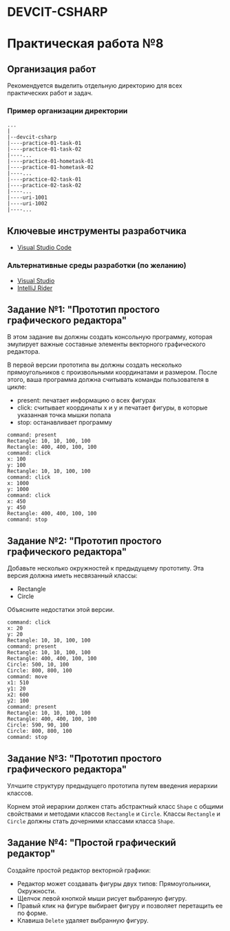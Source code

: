 # DEVCIT-CSHARP
Практическая работа №8
======================

## Организация работ

Рекомендуется выделить отдельную директорию для всех практических работ и задач.

### Пример организации директории

```
...
|
|--devcit-csharp
|----practice-01-task-01
|----practice-01-task-02
|----...
|----practice-01-hometask-01
|----practice-01-hometask-02
|----...
|----practice-02-task-01
|----practice-02-task-02
|----...
|----uri-1001
|----uri-1002
|----...
```

## Ключевые инструменты разработчика

* [Visual Studio Code](https://code.visualstudio.com)

### Альтернативные среды разработки (по желанию)

* [Visual Studio](https://visualstudio.microsoft.com)
* [IntelliJ Rider](https://www.jetbrains.com/rider)

## Задание №1: "Прототип простого графического редактора"

В этом задание вы должны создать консольную программу, которая эмулирует важные составные элементы векторного
графического редактора.

В первой версии прототипа вы должны создать несколько прямоугольников с произвольными координатами
и размером. После этого, ваша программа должна считывать команды пользователя в цикле:

* present: печатает информацию о всех фигурах
* click: считывает координаты x и y и печатает фигуры, в которые указанная точка мышки попала
* stop: останавливает программу

```
command: present
Rectangle: 10, 10, 100, 100
Rectangle: 400, 400, 100, 100
command: click
x: 100
y: 100
Rectangle: 10, 10, 100, 100
command: click
x: 1000
y: 1000
command: click
x: 450
y: 450
Rectangle: 400, 400, 100, 100
command: stop
```

## Задание №2: "Прототип простого графического редактора"

Добавьте несколько окружностей к предыдущему прототипу. Эта версия должна иметь несвязанный
классы:

* Rectangle
* Circle

Объясните недостатки этой версии.

```
command: click
x: 20
y: 20
Rectangle: 10, 10, 100, 100
command: present
Rectangle: 10, 10, 100, 100
Rectangle: 400, 400, 100, 100
Circle: 500, 10, 100
Circle: 800, 800, 100
command: move
x1: 510
y1: 20
x2: 600
y2: 100
command: present
Rectangle: 10, 10, 100, 100
Rectangle: 400, 400, 100, 100
Circle: 590, 90, 100
Circle: 800, 800, 100
command: stop
```

## Задание №3: "Прототип простого графического редактора"

Улчшите структуру предыдущего прототипа путем введения иерархии классов.

Корнем этой иерархии должен стать абстрактный класс `Shape` с общими свойствами и методами
классов `Rectangle` и `Circle`. Классы `Rectangle` и `Circle` должны стать дочерними
классами класса `Shape`.

## Задание №4: "Простой графический редактор"

Создайте простой редактор векторной графики:

* Редактор может создавать фигуры двух типов: Прямоугольники, Окружности.
* Щелчок левой кнопкой мыши рисует выбранную фигуру.
* Правый клик на фигуре выбирает фигуру и позволяет перетащить ее по форме.
* Клавиша `Delete` удаляет выбранную фигуру.
